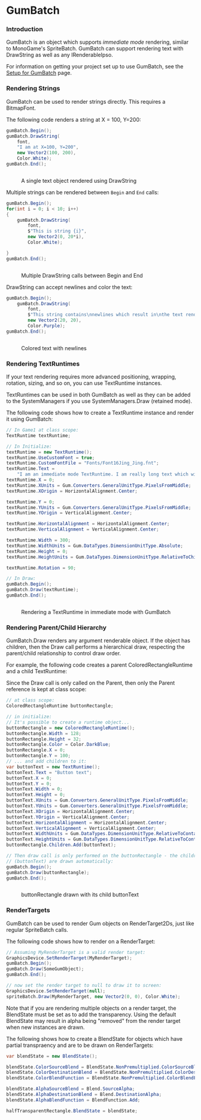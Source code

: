 # GumBatch

### Introduction

GumBatch is an object which supports _immediate mode_ rendering, similar to MonoGame's SpriteBatch. GumBatch can support rendering text with DrawString as well as any IRenderableIpso.

For information on getting your project set up to use GumBatch, see the [Setup for GumBatch](setup-for-gumbatch.md) page.

### Rendering Strings

GumBatch can be used to render strings directly. This requires a BitmapFont.

The following code renders a string at X = 100, Y=200:

```csharp
gumBatch.Begin();
gumBatch.DrawString(
    font, 
    "I am at X=100, Y=200",
    new Vector2(100, 200), 
    Color.White);
gumBatch.End();
```

<figure><img src="../../.gitbook/assets/image (63).png" alt=""><figcaption><p>A single text object rendered using DrawString</p></figcaption></figure>

Multiple strings can be rendered between `Begin` and `End` calls:

```csharp
gumBatch.Begin();
for(int i = 0; i < 10; i++)
{
    gumBatch.DrawString(
        font, 
        $"This is string {i}", 
        new Vector2(0, 20*i), 
        Color.White);

}
gumBatch.End();
```

<figure><img src="../../.gitbook/assets/image (64).png" alt=""><figcaption><p>Multiple DrawString calls between Begin and End</p></figcaption></figure>

DrawString can accept newlines and color the text:

```csharp
gumBatch.Begin();
    gumBatch.DrawString(
        font, 
        $"This string contains\nnewlines which result in\nthe text rendering over multiple lines",
        new Vector2(20, 20), 
        Color.Purple);
gumBatch.End();
```

<figure><img src="../../.gitbook/assets/image (65).png" alt=""><figcaption><p>Colored text with newlines</p></figcaption></figure>

### Rendering TextRuntimes

If your text rendering requires more advanced positioning, wrapping, rotation, sizing, and so on, you can use TextRuntime instances.

TextRuntimes can be used in both GumBatch as well as they can be added to the SystemManagers if you use SystemManagers.Draw (retained mode).

The following code shows how to create a TextRuntime instance and render it using GumBatch:

```csharp
// In Game1 at class scope:
TextRuntime textRuntime;

// In Initialize:
textRuntime = new TextRuntime();
textRuntime.UseCustomFont = true;
textRuntime.CustomFontFile = "Fonts/Font16Jing_Jing.fnt";
textRuntime.Text = 
    "I am an immediate mode TextRuntime. I am really long text which will wrap within the bounds of the TextRuntime";
textRuntime.X = 0;
textRuntime.XUnits = Gum.Converters.GeneralUnitType.PixelsFromMiddle;
textRuntime.XOrigin = HorizontalAlignment.Center;

textRuntime.Y = 0;
textRuntime.YUnits = Gum.Converters.GeneralUnitType.PixelsFromMiddle;
textRuntime.YOrigin = VerticalAlignment.Center;

textRuntime.HorizontalAlignment = HorizontalAlignment.Center;
textRuntime.VerticalAlignment = VerticalAlignment.Center;

textRuntime.Width = 300;
textRuntime.WidthUnits = Gum.DataTypes.DimensionUnitType.Absolute;
textRuntime.Height = 0;
textRuntime.HeightUnits = Gum.DataTypes.DimensionUnitType.RelativeToChildren;

textRuntime.Rotation = 90;

// In Draw:
gumBatch.Begin();
gumBatch.Draw(textRuntime);
gumBatch.End();
```

<figure><img src="../../.gitbook/assets/image (66).png" alt=""><figcaption><p>Rendering a TextRuntime in immediate mode with GumBatch</p></figcaption></figure>

### Rendering Parent/Child Hierarchy

GumBatch.Draw renders any argument renderable object. If the object has children, then the Draw call performs a hierarchical draw, respecting the parent/child relationship to control draw order.

For example, the following code creates a parent ColoredRectangleRuntime and a child TextRuntime:

Since the Draw call is only called on the Parent, then only the Parent reference is kept at class scope:

```csharp
// at class scope:
ColoredRectangleRuntime buttonRectangle;

// in initialize:
// It's possible to create a runtime object...
buttonRectangle = new ColoredRectangleRuntime();
buttonRectangle.Width = 128;
buttonRectangle.Height = 32;
buttonRectangle.Color = Color.DarkBlue;
buttonRectangle.X = 0;
buttonRectangle.Y = 100;
// ... and add children to it:
var buttonText = new TextRuntime();
buttonText.Text = "Button text";
buttonText.X = 0;
buttonText.Y = 0;
buttonText.Width = 0;
buttonText.Height = 0;
buttonText.XUnits = Gum.Converters.GeneralUnitType.PixelsFromMiddle;
buttonText.YUnits = Gum.Converters.GeneralUnitType.PixelsFromMiddle;
buttonText.XOrigin = HorizontalAlignment.Center;
buttonText.YOrigin = VerticalAlignment.Center;
buttonText.HorizontalAlignment = HorizontalAlignment.Center;
buttonText.VerticalAlignment = VerticalAlignment.Center;
buttonText.WidthUnits = Gum.DataTypes.DimensionUnitType.RelativeToContainer;
buttonText.HeightUnits = Gum.DataTypes.DimensionUnitType.RelativeToContainer;
buttonRectangle.Children.Add(buttonText);

// Then draw call is only performed on the buttonRectangle - the children 
// (buttonText) are drawn automatically:
gumBatch.Begin();
gumBatch.Draw(buttonRectangle);
gumBatch.End();
```

<figure><img src="../../.gitbook/assets/image (1) (1) (1) (1) (1) (1) (1) (1) (1) (1) (1) (1) (1) (1) (1) (1) (1) (1) (1) (1) (1) (1) (1) (1).png" alt=""><figcaption><p>buttonRectangle drawn with its child buttonText</p></figcaption></figure>

### RenderTargets

GumBatch can be used to render Gum objects on RenderTarget2Ds, just like regular SpriteBatch calls.

The following code shows how to render on a RenderTarget:

```csharp
// Assuming MyRenderTarget is a valid render target:
GraphicsDevice.SetRenderTarget(MyRenderTarget);
gumBatch.Begin();
gumBatch.Draw(SomeGumObject);
gumBatch.End();

// now set the render target to null to draw it to screen:
GraphicsDevice.SetRenderTarget(null);
spriteBatch.Draw(MyRenderTarget, new Vector2(0, 0), Color.White);
```

Note that if you are rendering multiple objects on a render target, the BlendState must be set as to add the transparency. Using the default BlendState may result in alpha being "removed" from the render target when new instances are drawn.

The following shows how to create a BlendState for objects which have partial transpraency and are to be drawn on RenderTargets:

```csharp
var blendState = new BlendState();

blendState.ColorSourceBlend = BlendState.NonPremultiplied.ColorSourceBlend;
blendState.ColorDestinationBlend = BlendState.NonPremultiplied.ColorDestinationBlend;
blendState.ColorBlendFunction = BlendState.NonPremultiplied.ColorBlendFunction;

blendState.AlphaSourceBlend = Blend.SourceAlpha;
blendState.AlphaDestinationBlend = Blend.DestinationAlpha;
blendState.AlphaBlendFunction = BlendFunction.Add;

halfTransparentRectangle.BlendState = blendState;
```
